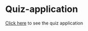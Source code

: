 ﻿# Quiz-application
[Click here](https://smk627751.github.io/Quiz-application/) to see the quiz application
